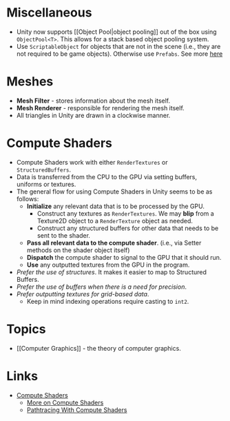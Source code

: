 # Miscellaneous 
* Unity now supports [[Object Pool|object pooling]] out of the box using `ObjectPool<T>`. This allows for a stack based object pooling system. 
* Use `ScriptableObject` for objects that are not in the scene (i.e., they are not required to be game objects). Otherwise use `Prefabs`. See more [here](https://www.youtube.com/watch?v=E-vIMamyORg)

# Meshes
* **Mesh Filter** - stores information about the mesh itself.
* **Mesh Renderer** - responsible for rendering the mesh itself.
* All triangles in Unity are drawn in a clockwise manner.

# Compute Shaders
* Compute Shaders work with either `RenderTextures` or `StructuredBuffers`.
* Data is transferred from the CPU to the GPU via setting buffers, uniforms or textures. 
* The general flow for using Compute Shaders in Unity seems to be as follows:
	* **Initialize** any relevant data that is to be processed by the GPU.  
		* Construct any textures as `RenderTextures`. We may **blip** from a Texture2D object to a `RenderTexture` object as needed.
		* Construct any structured buffers for other data that needs to be sent to the shader.
	* **Pass all relevant data to the compute shader**. (i.e., via Setter methods on the shader object itself)
	* **Dispatch** the compute shader to signal to the GPU that it should run.
	* **Use** any outputted textures from the GPU in the program.
* *Prefer the use of structures*. It makes it easier to map to Structured Buffers.
* *Prefer the use of buffers when there is a need for precision*. 
* *Prefer outputting textures for grid-based data*. 
	* Keep in mind indexing operations require casting to `int2`.

# Topics 
* [[Computer Graphics]] - the theory of computer graphics.

# Links
* [Compute Shaders](http://kylehalladay.com/blog/tutorial/2014/06/27/Compute-Shaders-Are-Nifty.html)
	* [More on Compute Shaders](https://www.youtube.com/watch?v=BrZ4pWwkpto)
	* [Pathtracing With Compute Shaders](http://blog.three-eyed-games.com/2018/05/03/gpu-ray-tracing-in-unity-part-1/)

